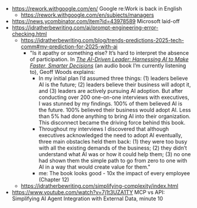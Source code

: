 - https://rework.withgoogle.com/en/ Google re:Work is back in English
	- https://rework.withgoogle.com/en/subjects/managers
- https://news.ycombinator.com/item?id=43978589 Microsoft laid-off
- https://idratherbewriting.com/ai/prompt-engineering-error-checking.html
	- https://idratherbewriting.com/blog/trends-predictions-2025-tech-comm#my-prediction-for-2025-with-ai
		- "Is it apathy or something else? It’s hard to interpret the absence of participation. In [_The AI-Driven Leader: Harnessing AI to Make Faster, Smarter Decisions_](https://www.amazon.com/AI-Driven-Leader-Harnessing-Smarter-Decisions/dp/B0DB8QL3ZK) (an audio book I’m currently listening to), Geoff Woods explains:
			- In my initial plan I’d assumed three things: (1) leaders believe AI is the future; (2) leaders believe their business will adopt it, and (3) leaders are actively pursuing AI adoption. But after conducting over 200 one-on-one interviews with executives, I was stunned by my findings. 100% of them believed AI is the future. 100% believed their business would adopt AI. Less than 5% had done anything to bring AI into their organization. This disconnect became the driving force behind this book.
			- Throughout my interviews I discovered that although executives acknowledged the need to adopt AI eventually, three main obstacles held them back: (1) they were too busy with all the existing demands of the business; (2) they didn’t understand what AI was or how it could help them; (3) no one had shown them the simple path to go from zero to one with AI in a way that would create value for them."
			- me: The book looks good - 10x the impact of every employee (Chapter 12)
	- https://idratherbewriting.com/simplifying-complexity/index.html
- https://www.youtube.com/watch?v=7j1t3UZA1TY MCP vs API: Simplifying AI Agent Integration with External Data, minute 10